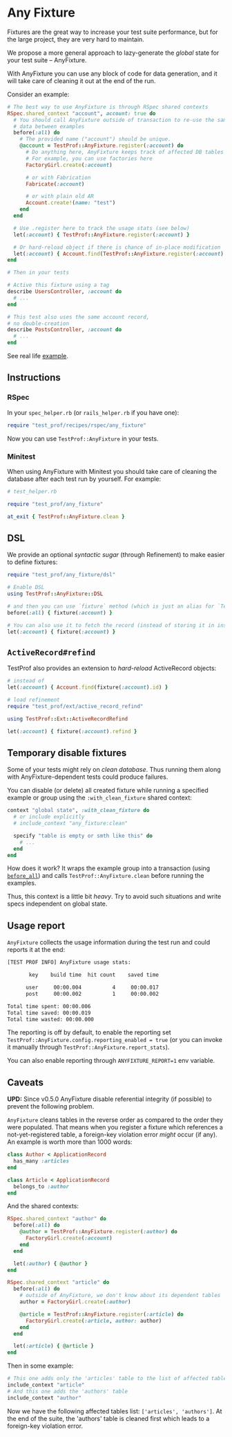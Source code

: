 # Any Fixture

Fixtures are the great way to increase your test suite performance, but for the large project, they are very hard to maintain.

We propose a more general approach to lazy-generate the _global_ state for your test suite – AnyFixture.

With AnyFixture you can use any block of code for data generation, and it will take care of cleaning it out at the end of the run.

Consider an example:

```ruby
# The best way to use AnyFixture is through RSpec shared contexts
RSpec.shared_context "account", account: true do
  # You should call AnyFixture outside of transaction to re-use the same
  # data between examples
  before(:all) do
    # The provided name ("account") should be unique.
    @account = TestProf::AnyFixture.register(:account) do
      # Do anything here, AnyFixture keeps track of affected DB tables
      # For example, you can use factories here
      FactoryGirl.create(:account)

      # or with Fabrication
      Fabricate(:account)

      # or with plain old AR
      Account.create!(name: "test")
    end
  end

  # Use .register here to track the usage stats (see below)
  let(:account) { TestProf::AnyFixture.register(:account) }

  # Or hard-reload object if there is chance of in-place modification
  let(:account) { Account.find(TestProf::AnyFixture.register(:account).id) }
end

# Then in your tests

# Active this fixture using a tag
describe UsersController, :account do
  # ...
end

# This test also uses the same account record,
# no double-creation
describe PostsController, :account do
  # ...
end
```

See real life [example](http://bit.ly/any-fixture).

## Instructions

### RSpec

In your `spec_helper.rb` (or `rails_helper.rb` if you have one):

```ruby
require "test_prof/recipes/rspec/any_fixture"
```

Now you can use `TestProf::AnyFixture` in your tests.

### Minitest

When using AnyFixture with Minitest you should take care of cleaning the database after each test run by yourself. For example:

```ruby
# test_helper.rb

require "test_prof/any_fixture"

at_exit { TestProf::AnyFixture.clean }
```

## DSL

We provide an optional _syntactic sugar_ (through Refinement) to make easier to define fixtures:

```ruby
require "test_prof/any_fixture/dsl"

# Enable DSL
using TestProf::AnyFixture::DSL

# and then you can use `fixture` method (which is just an alias for `TestProf::AnyFixture.register`)
before(:all) { fixture(:account) }

# You can also use it to fetch the record (instead of storing it in instance variable)
let(:account) { fixture(:account) }
```

## `ActiveRecord#refind`

TestProf also provides an extension to _hard-reload_ ActiveRecord objects:

```ruby
# instead of
let(:account) { Account.find(fixture(:account).id) }

# load refinement
require "test_prof/ext/active_record_refind"

using TestProf::Ext::ActiveRecordRefind

let(:account) { fixture(:account).refind }
```

## Temporary disable fixtures

Some of your tests might rely on _clean database_. Thus running them along with AnyFixture-dependent tests could produce failures.

You can disable (or delete) all created fixture while running a specified example or group using the `:with_clean_fixture` shared context:

```ruby
context "global state", :with_clean_fixture do
  # or include explicitly
  # include_context "any_fixture:clean"

  specify "table is empty or smth like this" do
    # ...
  end
end
```

How does it work? It wraps the example group into a transaction (using [`before_all`](./before_all.md)) and calls `TestProf::AnyFixture.clean` before running the examples.

Thus, this context is a little bit _heavy_. Try to avoid such situations and write specs independent on global state.

## Usage report

`AnyFixture` collects the usage information during the test run and could reports it at the end:

```sh
[TEST PROF INFO] AnyFixture usage stats:

       key    build time  hit count    saved time

      user     00:00.004          4     00:00.017
      post     00:00.002          1     00:00.002

Total time spent: 00:00.006
Total time saved: 00:00.019
Total time wasted: 00:00.000
```

The reporting is off by default, to enable the reporting set `TestProf::AnyFixture.config.reporting_enabled = true` (or you can invoke it manually through `TestProf::AnyFixture.report_stats`).

You can also enable reporting through `ANYFIXTURE_REPORT=1` env variable.

## Caveats

**UPD:** Since v0.5.0 AnyFixture disable referential integrity (if possible) to prevent the following problem.

`AnyFixture` cleans tables in the reverse order as compared to the order they were populated. That
means when you register a fixture which references a not-yet-registered table, a
foreign-key violation error *might* occur (if any). An example is worth more than 1000
words:

```ruby
class Author < ApplicationRecord
  has_many :articles
end

class Article < ApplicationRecord
  belongs_to :author
end
```

And the shared contexts:

```ruby
RSpec.shared_context "author" do
  before(:all) do
    @author = TestProf::AnyFixture.register(:author) do
      FactoryGirl.create(:account)
    end
  end

  let(:author) { @author }
end

RSpec.shared_context "article" do
  before(:all) do
    # outside of AnyFixture, we don't know about its dependent tables
    author = FactoryGirl.create(:author)

    @article = TestProf::AnyFixture.register(:article) do
      FactoryGirl.create(:article, author: author)
    end
  end

  let(:article) { @article }
end
```

Then in some example:

```ruby
# This one adds only the 'articles' table to the list of affected tables
include_context "article"
# And this one adds the 'authors' table
include_context "author"
```

Now we have the following affected tables list: `['articles', 'authors']`. At the end of the suite, the 'authors' table is cleaned first which leads to a foreign-key violation error.
